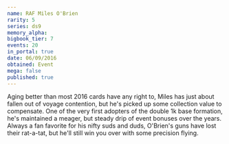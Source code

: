 ```yaml
---
name: RAF Miles O'Brien
rarity: 5
series: ds9
memory_alpha:
bigbook_tier: 7
events: 20
in_portal: true
date: 06/09/2016
obtained: Event
mega: false
published: true
---
```


Aging better than most 2016 cards have any right to, Miles has just about fallen out of voyage contention, but he's picked up some collection value to compensate. One of the very first adopters of the double 1k base formation, he's maintained a meager, but steady drip of event bonuses over the years. Always a fan favorite for his nifty suds and duds, O'Brien's guns have lost their rat-a-tat, but he'll still win you over with some precision flying.
